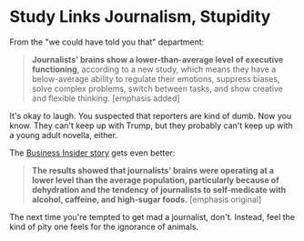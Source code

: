 # Study Links Journalism, Stupidity

From the "we could have told you that" department:

> **Journalists' brains show a lower-than-average level of executive functioning**, according to a new study, which means they have a below-average ability to regulate their emotions, suppress biases, solve complex problems, switch between tasks, and show creative and flexible thinking. [emphasis added]

It's okay to laugh. You suspected that reporters are kind of dumb. Now you know. They can't keep up with Trump, but they probably can't keep up with a young adult novella, either.

The [Business Insider story](http://www.businessinsider.com/journalists-brains-function-at-a-lower-level-than-average-2017-5) gets even better:

> **The results showed that journalists' brains were operating at a lower level than the average population, particularly because of dehydration and the tendency of journalists to self-medicate with alcohol, caffeine, and high-sugar foods.** [emphasis original]

The next time you're tempted to get mad a journalist, don't. Instead, feel the kind of pity one feels for the ignorance of animals.